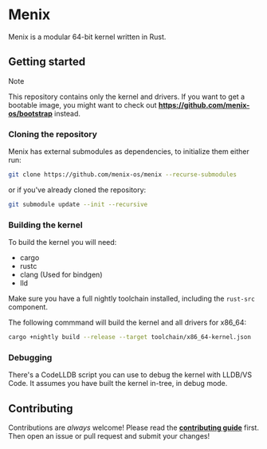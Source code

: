 # Menix

Menix is a modular 64-bit kernel written in Rust.

## Getting started

> [!NOTE]
> This repository contains only the kernel and drivers.
> If you want to get a bootable image, you might want to check out
> **https://github.com/menix-os/bootstrap** instead.

### Cloning the repository

Menix has external submodules as dependencies, to initialize them either run:

```sh
git clone https://github.com/menix-os/menix --recurse-submodules
```

or if you've already cloned the repository:

```sh
git submodule update --init --recursive
```

### Building the kernel

To build the kernel you will need:
- cargo
- rustc
- clang (Used for bindgen)
- lld

Make sure you have a full nightly toolchain installed,
including the `rust-src` component.

The following commmand will build the kernel and all drivers for x86_64:
```sh
cargo +nightly build --release --target toolchain/x86_64-kernel.json
```

### Debugging

There's a CodeLLDB script you can use to debug the kernel with LLDB/VS Code.
It assumes you have built the kernel in-tree, in debug mode.

## Contributing

Contributions are _always_ welcome!
Please read the **[contributing guide](docs/src/contributing.md)** first.
Then open an issue or pull request and submit your changes!

